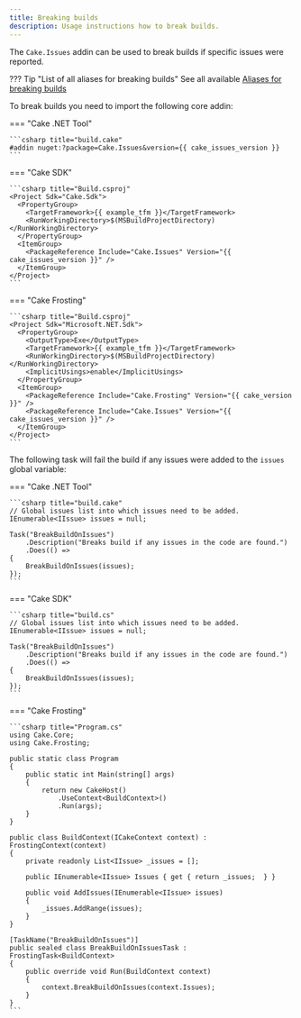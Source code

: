 ```yaml
---
title: Breaking builds
description: Usage instructions how to break builds.
---
```


The `Cake.Issues` addin can be used to break builds if specific issues were reported.

??? Tip "List of all aliases for breaking builds"
    See all available [Aliases for breaking builds](https://cakebuild.net/extensions/cake-issues/#Build-Breaking)

To break builds you need to import the following core addin:

=== "Cake .NET Tool"

    ```csharp title="build.cake"
    #addin nuget:?package=Cake.Issues&version={{ cake_issues_version }}
    ```

=== "Cake SDK"

    ```csharp title="Build.csproj"
    <Project Sdk="Cake.Sdk">
      <PropertyGroup>
        <TargetFramework>{{ example_tfm }}</TargetFramework>
        <RunWorkingDirectory>$(MSBuildProjectDirectory)</RunWorkingDirectory>
      </PropertyGroup>
      <ItemGroup>
        <PackageReference Include="Cake.Issues" Version="{{ cake_issues_version }}" />
      </ItemGroup>
    </Project>
    ```

=== "Cake Frosting"

    ```csharp title="Build.csproj"
    <Project Sdk="Microsoft.NET.Sdk">
      <PropertyGroup>
        <OutputType>Exe</OutputType>
        <TargetFramework>{{ example_tfm }}</TargetFramework>
        <RunWorkingDirectory>$(MSBuildProjectDirectory)</RunWorkingDirectory>
        <ImplicitUsings>enable</ImplicitUsings>
      </PropertyGroup>
      <ItemGroup>
        <PackageReference Include="Cake.Frosting" Version="{{ cake_version }}" />
        <PackageReference Include="Cake.Issues" Version="{{ cake_issues_version }}" />
      </ItemGroup>
    </Project>
    ```

The following task will fail the build if any issues were added to the `issues` global variable:

=== "Cake .NET Tool"

    ```csharp title="build.cake"
    // Global issues list into which issues need to be added.
    IEnumerable<IIssue> issues = null;
    
    Task("BreakBuildOnIssues")
        .Description("Breaks build if any issues in the code are found.")
        .Does(() =>
    {
        BreakBuildOnIssues(issues);
    });
    ```

=== "Cake SDK"

    ```csharp title="build.cs"
    // Global issues list into which issues need to be added.
    IEnumerable<IIssue> issues = null;
    
    Task("BreakBuildOnIssues")
        .Description("Breaks build if any issues in the code are found.")
        .Does(() =>
    {
        BreakBuildOnIssues(issues);
    });
    ```

=== "Cake Frosting"

    ```csharp title="Program.cs"
    using Cake.Core;
    using Cake.Frosting;

    public static class Program
    {
        public static int Main(string[] args)
        {
            return new CakeHost()
                .UseContext<BuildContext>()
                .Run(args);
        }
    }

    public class BuildContext(ICakeContext context) : FrostingContext(context)
    {
        private readonly List<IIssue> _issues = [];
    
        public IEnumerable<IIssue> Issues { get { return _issues;  } }
    
        public void AddIssues(IEnumerable<IIssue> issues)
        {
            _issues.AddRange(issues);
        }
    }

    [TaskName("BreakBuildOnIssues")]
    public sealed class BreakBuildOnIssuesTask : FrostingTask<BuildContext>
    {
        public override void Run(BuildContext context)
        {
            context.BreakBuildOnIssues(context.Issues);
        }
    }
    ```
